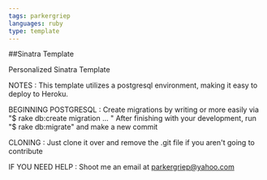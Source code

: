 ```yaml
---
tags: parkergriep
languages: ruby
type: template
---
```


##Sinatra Template
 
Personalized Sinatra Template

NOTES : 
	This template utilizes a postgresql environment, making it easy to deploy to Heroku.

BEGINNING POSTGRESQL : 
	Create migrations by writing or more easily via "$ rake db:create migration ... "
	After finishing with your development, run "$ rake db:migrate" and make a new commit

CLONING :
	Just clone it over and remove the .git file if you aren't going to contribute

IF YOU NEED HELP :
	Shoot me an email at parkergriep@yahoo.com




